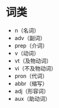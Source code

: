 # 词类

- n（名词）
- adv（副词）
- prep（介词）
- v（动词）
- vt（及物动词）
- vi（不及物动词）
- pron（代词）
- abbr（缩写）
- adj（形容词）
- aux（助动词）